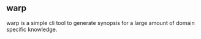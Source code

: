 ## warp

warp is a simple cli tool to generate synopsis for a large amount of domain specific knowledge.
